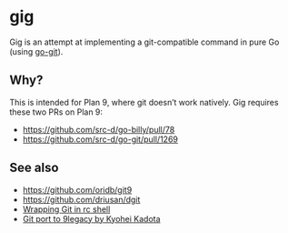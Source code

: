 # gig

Gig is an attempt at implementing a git-compatible command in pure Go (using [go-git](https://github.com/src-d/go-git)).

## Why?

This is intended for Plan 9, where git doesn’t work natively.
Gig requires these two PRs on Plan 9:
* https://github.com/src-d/go-billy/pull/78
* https://github.com/src-d/go-git/pull/1269

## See also
* https://github.com/oridb/git9
* https://github.com/driusan/dgit
* [Wrapping Git in rc shell](https://blog.gopheracademy.com/advent-2014/wrapping-git/)
* [Git port to 9legacy by Kyohei Kadota](https://9fans.topicbox.com/groups/9fans/Te3752ec266e3a002-M7286f7236d8aab10096f7946/9fans-git-client)
